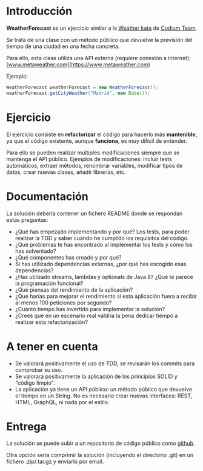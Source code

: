 # Introducción

**WeatherForecast** es un ejercicio similar a la [Weather kata](https://github.com/CodiumTeam/weather-kata) de [Codium Team](https://www.codium.team).

Se trata de una clase con un método público que devuelve la previsión del tiempo de una ciudad en una fecha concreta.

Para ello, esta clase utiliza una API externa (requiere conexión a internet): [www.metaweather.com](https://www.metaweather.com) 

Ejemplo:

```java
WeatherForecast weatherForecast = new WeatherForecast();
weatherForecast.getCityWeather("Madrid", new Date());
```


# Ejercicio

El ejercicio consiste en **refactorizar** el código para hacerlo más **mantenible**, ya que el código existente, aunque **funciona**, es muy difícil de entender. 
  
Para ello se pueden realizar múltiples modificaciones siempre que se mantenga el API público. Ejemplos de modificaciones: incluir tests automáticos, extraer métodos, renombrar variables, modificar tipos de datos, crear nuevas clases, añadir librerías, etc. 


# Documentación

La solución debería contener un fichero README donde se respondan estas preguntas:
- ¿Qué has empezado implementando y por qué?
  Los tests, para poder realizar la TDD y saber cuando he cumplido los requisitos del código.
- ¿Qué problemas te has encontrado al implementar los tests y cómo los has solventado?
- ¿Qué componentes has creado y por qué?
- Si has utilizado dependencias externas, ¿por qué has escogido esas dependencias?
- ¿Has utilizado  streams, lambdas y optionals de Java 8? ¿Qué te parece la programación funcional?
- ¿Qué piensas del rendimiento de la aplicación? 
- ¿Qué harías para mejorar el rendimiento si esta aplicación fuera a recibir al menos 100 peticiones por segundo?
- ¿Cuánto tiempo has invertido para implementar la solución? 
- ¿Crees que en un escenario real valdría la pena dedicar tiempo a realizar esta refactorización?


# A tener en cuenta

- Se valorará positivamente el uso de TDD, se revisarán los commits para comprobar su uso.
- Se valorará positivamente la aplicación de los principios SOLID y "código limpio".
- La aplicación ya tiene un API público: un método público que devuelve el tiempo en un String. No es necesario crear nuevas interfaces: REST, HTML, GraphQL, ni nada por el estilo.


# Entrega

La solución se puede subir a un repositorio de código público como [github](https://github.com/). 

Otra opción sería comprimir la solución (incluyendo el directorio .git) en un fichero .zip/.tar.gz y enviarlo por email.
